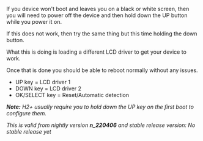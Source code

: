 If you device won't boot and leaves you on a black or white screen, then you will need to power off the device and then hold down the UP button while you power it on.

If this does not work, then try the same thing but this time holding the down button.

What this is doing is loading a different LCD driver to get your device to work.

Once that is done you should be able to reboot normally without any issues.

* UP key = LCD driver 1
* DOWN key = LCD driver 2
* OK/SELECT key = Reset/Automatic detection

_**Note:** H2+ usually require you to hold down the UP key on the first boot to configure them._

_This is valid from nightly version **n_220406** and stable release version: _No stable release yet__